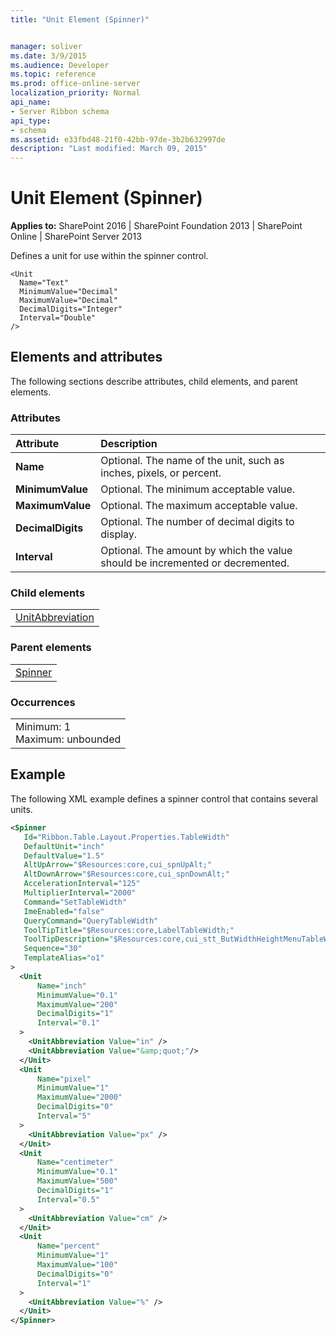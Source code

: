 ```yaml
---
title: "Unit Element (Spinner)"


manager: soliver
ms.date: 3/9/2015
ms.audience: Developer
ms.topic: reference
ms.prod: office-online-server
localization_priority: Normal
api_name:
- Server Ribbon schema
api_type:
- schema
ms.assetid: e33fbd48-21f0-42bb-97de-3b2b632997de
description: "Last modified: March 09, 2015"
---
```


# Unit Element (Spinner)

 
  
 **Applies to:** SharePoint 2016 | SharePoint Foundation 2013 | SharePoint Online | SharePoint Server 2013
  
Defines a unit for use within the spinner control.
  
```
<Unit
  Name="Text"
  MinimumValue="Decimal"
  MaximumValue="Decimal"
  DecimalDigits="Integer"
  Interval="Double"
/>
```

## Elements and attributes

The following sections describe attributes, child elements, and parent elements.

### Attributes

|**Attribute**|**Description**|
|:-----|:-----|
|**Name** <br/> |Optional. The name of the unit, such as inches, pixels, or percent.  <br/> |
|**MinimumValue** <br/> |Optional. The minimum acceptable value.  <br/> |
|**MaximumValue** <br/> |Optional. The maximum acceptable value.  <br/> |
|**DecimalDigits** <br/> |Optional. The number of decimal digits to display.  <br/> |
|**Interval** <br/> |Optional. The amount by which the value should be incremented or decremented.  <br/> |
   
### Child elements

||
|:-----|
|[UnitAbbreviation](unitabbreviation-element.md)|
   
### Parent elements

||
|:-----|
|[Spinner](spinner-element.md)|
   
### Occurrences

||
|:-----|
|Minimum: 1  <br/> Maximum: unbounded  <br/> |
   
## Example

The following XML example defines a spinner control that contains several units.
  
```XML
<Spinner
   Id="Ribbon.Table.Layout.Properties.TableWidth"
   DefaultUnit="inch"
   DefaultValue="1.5"
   AltUpArrow="$Resources:core,cui_spnUpAlt;"
   AltDownArrow="$Resources:core,cui_spnDownAlt;"
   AccelerationInterval="125"
   MultiplierInterval="2000"
   Command="SetTableWidth"
   ImeEnabled="false"
   QueryCommand="QueryTableWidth"
   ToolTipTitle="$Resources:core,LabelTableWidth;"
   ToolTipDescription="$Resources:core,cui_stt_ButWidthHeightMenuTableWidthTooltip;"
   Sequence="30"
   TemplateAlias="o1"
>
  <Unit
      Name="inch"
      MinimumValue="0.1"
      MaximumValue="200"
      DecimalDigits="1"
      Interval="0.1"
  >
    <UnitAbbreviation Value="in" />
    <UnitAbbreviation Value="&amp;quot;"/>
  </Unit>
  <Unit
      Name="pixel"
      MinimumValue="1"
      MaximumValue="2000"
      DecimalDigits="0"
      Interval="5"
  >
    <UnitAbbreviation Value="px" />
  </Unit>
  <Unit
      Name="centimeter"
      MinimumValue="0.1"
      MaximumValue="500"
      DecimalDigits="1"
      Interval="0.5"
  >
    <UnitAbbreviation Value="cm" />
  </Unit>
  <Unit
      Name="percent"
      MinimumValue="1"
      MaximumValue="100"
      DecimalDigits="0"
      Interval="1"
  >
    <UnitAbbreviation Value="%" />
  </Unit>
</Spinner>
```


